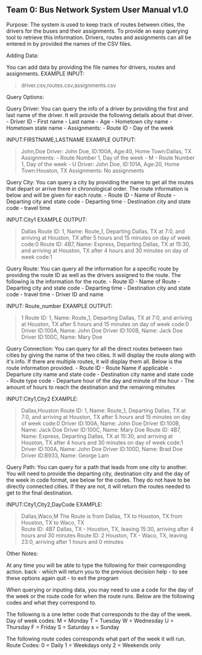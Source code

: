 Team 0: Bus Network System
User Manual
v1.0
---------------------------------

Purpose:
The system is used to keep track of routes between cities, the drivers for the buses and their assignments. To provide an easy querying tool to retrieve this information. Drivers, routes and assignments can all be entered in by provided the names of the CSV files.


Adding Data:

You can add data by providing the file names for drivers, routes and assignments.
EXAMPLE INPUT:
>driver.csv,routes.csv,assignments.csv


Query Options:

Query Driver:
You can query the info of a driver by providing the first and last name of the driver. It will provide the following details about that driver. 
    - Driver ID
    - First name
    - Last name
    - Age
    - Hometown city name
    - Hometown state name
    - Assignments:
        - Route ID
        - Day of the week

INPUT:FIRSTNAME,LASTNAME
EXAMPLE OUTPUT:
>John,Doe
    Driver: John Doe, ID:100A, Age:40, Home Town:Dallas, TX
        Assignments:
        - Route Number 1, Day of the week - M
        - Route Number 1, Day of the week - U
    Driver: John Doe, ID:101A, Age:20, Home Town:Houston, TX
        Assignments:
        No assignments

Query City:
You can query a city by providing the name to get all the routes that depart or arrive there in chronological order. The route information is below and will be given for each route.
    - Route ID
    - Name of Route
    - Departing city and state code
    - Departing time
    - Destination city and state code
    - travel time

INPUT:City1
EXAMPLE OUTPUT:
>Dallas
Route ID: 1, Name: Route_1, Departing Dallas, TX at 7:0, and arriving at Houston, TX after 5 hours and 15 minutes on day of week code:0
Route ID: 4B7, Name: Express, Departing Dallas, TX at 15:30, and arriving at Houston, TX after 4 hours and 30 minutes on day of week code:1

Query Route:
You can query all the information for a specific route by providing the route ID as well as the drivers assigned to the route. The following is the information for the route.
    - Route ID
    - Name of Route
    - Departing city and state code
    - Departing time
    - Destination city and state code
    - travel time
    - Driver ID and name

INPUT: Route_number
EXAMPLE OUTPUT:
>1
Route ID: 1, Name: Route_1, Departing Dallas, TX at 7:0, and arriving at Houston, TX after 5 hours and 15 minutes on day of week code:0
	Driver ID:100A, Name: John Doe
	Driver ID:100B, Name: Jack Doe
	Driver ID:100C, Name: Mary Doe

Query Connection:
You can query for all the direct routes between two cities by giving the name of the two cities. It will display the route along with it's info. If there are multiple routes, it will display them all. Below is the route information provided.
    - Route ID
    - Route Name if applicable
    - Departure city name and state code
    - Destination city name and state code
    - Route type code
    - Departure hour of the day and minute of the hour
    - The amount of hours to reach the destination and the remaining minutes

INPUT:City1,City2
EXAMPLE:
>Dallas,Houston
Route ID: 1, Name: Route_1, Departing Dallas, TX at 7:0, and arriving at Houston, TX after 5 hours and 15 minutes on day of week code:0
	Driver ID:100A, Name: John Doe
	Driver ID:100B, Name: Jack Doe
	Driver ID:100C, Name: Mary Doe
Route ID: 4B7, Name: Express, Departing Dallas, TX at 15:30, and arriving at Houston, TX after 4 hours and 30 minutes on day of week code:1
	Driver ID:100A, Name: John Doe
	Driver ID:100D, Name: Brad Doe
	Driver ID:B933, Name: George Lam

Query Path:
You can query for a path that leads from one city to another. You will need to provide the departing city, destination city and the day of the week in code format, see below for the codes. They do not have to be directly connected cities. If they are not, it will return the routes needed to get to the final destination.

INPUT:City1,City2,DayCode
EXAMPLE:
>Dallas,Waco,M
The Route is from Dallas, TX to Houston, TX from Houston, TX to Waco, TX  
	Route ID: 4B7 Dallas, TX - Houston, TX, leaving 15:30, arriving after 4 hours and 30 minutes
	Route ID: 2 Houston, TX - Waco, TX, leaving 23:0, arriving after 1 hours and 0 minutes



Other Notes:

At any time you will be able to type the following for their corresponding action.
back - which will return you to the previous decision
help - to see these options again
quit - to exit the program

When querying or inputing data, you may need to use a code for the day of the week or the route code for when the route runs. Below are the following codes and what they correspond to.

The following is a one letter code that corresponds to the day of the week.
Day of week codes:
    M = Monday
    T = Tuesday
    W = Wednesday
    U = Thursday
    F = Friday
    S = Saturday
    s = Sunday

The following route codes corresponds what part of the week it will run.
Route Codes:
    0 = Daily
    1 = Weekdays only
    2 = Weekends only
